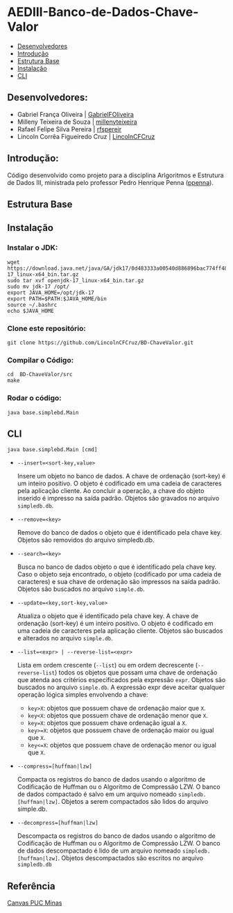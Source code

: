 # AEDIII-Banco-de-Dados-Chave-Valor

- [Desenvolvedores](https://github.com//LincolnCFCruz/BD-ChaveValor#desenvolvedores)
- [Introdução](https://github.com/LincolnCFCruz/BD-ChaveValor#introdu%C3%A7%C3%A3o)
- [Estrutura Base](https://github.com//LincolnCFCruz/BD-ChaveValor#estrutura-base)
- [Instalação](https://github.com/LincolnCFCruz/BD-ChaveValor/blob/main/README.md#instala%C3%A7%C3%A3o)
- [CLI](https://github.com/LincolnCFCruz/BD-ChaveValor#cli)

## Desenvolvedores:
- Gabriel França Oliveira | [GabrielFOliveira](https://github.com/GabrielFOliveira)
- Milleny Teixeira de Souza | [millenyteixeira](https://github.com/millenyteixeira)
- Rafael Felipe Silva Pereira | [rfspereir](https://github.com/rfspereir)
- Lincoln Corrêa Figueiredo Cruz | [LincolnCFCruz](https://github.com/LincolnCFCruz)

## Introdução:
Código desenvolvido como projeto para a disciplina Arlgoritmos e Estrutura de Dados III, ministrada pelo professor Pedro Henrique Penna ([ppenna](https://github.com/ppenna)).

## Estrutura Base

## Instalação
### Instalar o JDK:
```
wget https://download.java.net/java/GA/jdk17/0d483333a00540d886896bac774ff48b/35/GPL/openjdk-17_linux-x64_bin.tar.gz
sudo tar xvf openjdk-17_linux-x64_bin.tar.gz
sudo mv jdk-17 /opt/
export JAVA_HOME=/opt/jdk-17
export PATH=$PATH:$JAVA_HOME/bin
source ~/.bashrc
echo $JAVA_HOME
```
### Clone este repositório:
```
git clone https://github.com/LincolnCFCruz/BD-ChaveValor.git
```

### Compilar o Código:
```
cd  BD-ChaveValor/src
make
```
### Rodar o código:
``` 
java base.simplebd.Main
```

## CLI
``java base.simplebd.Main [cmd]``

-  ``--insert=<sort-key,value>``

	Insere um objeto no banco de dados. A chave de ordenação (sort-key) é um inteiro positivo. O objeto é codificado em uma cadeia de caracteres pela aplicação cliente. Ao concluir a operação, a chave do objeto inserido é impresso na saída padrão. Objetos são gravados no arquivo ``simpledb.db``.
-  ``--remove=<key>``

  	Remove do banco de dados o objeto que é identificado pela chave key. Objetos são removidos do arquivo simpledb.db.
-  ``--search=<key>``

  	Busca no banco de dados objeto o que é identificado pela chave key. Caso o objeto seja encontrado, o objeto (codificado por uma cadeia de caracteres) e sua chave de ordenação são impressos na saída padrão. Objetos são buscados no arquivo ``simple.db``.
-  ``--update=<key,sort-key,value>``

  	Atualiza o objeto que é identificado pela chave key. A chave de ordenação (sort-key)
é um inteiro positivo. O objeto é codificado em uma cadeia de caracteres pela aplicação cliente. Objetos são buscados e alterados no arquivo ``simple.db``.
-  ``--list=<expr> | --reverse-list=<expr>``

  	Lista em ordem crescente (``--list``) ou em ordem decrescente (``--reverse-list``)
todos os objetos que possam uma chave de ordenação que atenda aos critérios especificados pela expressão ``expr``. Objetos são buscados no arquivo ``simple.db``. A
expressão expr deve aceitar qualquer operação lógica simples envolvendo a chave:
    - ``key>X``: objetos que possuem chave de ordenação maior que ``X``.
    - ``key<X``: objetos que possuem chave de ordenação menor que ``X``.
    - ``key=X``: objetos que possuem chave ordenação igual a ``X``.
    - ``key>=X``: objetos que possuem chave de ordenação maior ou igual que ``X``.
    - ``key<=X``: objetos que possuem chave de ordenação menor ou igual que ``X``.
-  ``--compress=[huffman|lzw]``

  	Compacta os registros do banco de dados usando o algoritmo de Codificação de Huffman ou o Algoritmo de Compressão LZW. O banco de dados compactado é salvo em
um arquivo nomeado ``simpledb.[huffman|lzw]``. Objetos a serem compactados
são lidos do arquivo simple.db.
-  ``--decompress=[huffman|lzw]``

  	Descompacta os registros do banco de dados usando o algoritmo de Codificação de
Huffman ou o Algoritmo de Compressão LZW. O banco de dados descompactado é
lido de um arquivo nomeado ``simpledb.[huffman|lzw]``. Objetos descompactados
são escritos no arquivo ``simpledb.db``
    




## Referência
[Canvas PUC Minas](https://pucminas.instructure.com/courses/82665/files/4326007?module_item_id=1771382)
